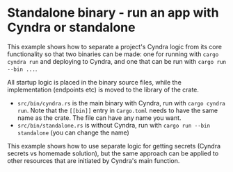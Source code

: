 # Standalone binary - run an app with Cyndra or standalone

This example shows how to separate a project's Cyndra logic from its core functionality so that two binaries can be made: one for running with `cargo cyndra run` and deploying to Cyndra, and one that can be run with `cargo run --bin ...`.

All startup logic is placed in the binary source files, while the implementation (endpoints etc) is moved to the library of the crate.

- `src/bin/cyndra.rs` is the main binary with Cyndra, run with `cargo cyndra run`. Note that the `[[bin]]` entry in `Cargo.toml` needs to have the same name as the crate. The file can have any name you want.
- `src/bin/standalone.rs` is without Cyndra, run with `cargo run --bin standalone` (you can change the name)

This example shows how to use separate logic for getting secrets (Cyndra secrets vs homemade solution), but the same approach can be applied to other resources that are initiated by Cyndra's main function.
